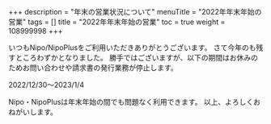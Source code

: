 +++
description = "年末の営業状況について"
menuTitle = "2022年年末年始の営業"
tags = []
title = "2022年年末年始の営業"
toc = true
weight = 108999998
+++

いつもNipo/NipoPlusをご利用いただきありがとうございます。
さて今年のも残すところわずかとなりました。
勝手ではございますが、以下の期間はお休みのためお問い合わせや請求書の発行業務が停止します。

2022/12/30〜2023/1/4

Nipo・NipoPlusは年末年始の間でも問題なく利用できます。
以上、よろしくおねがいします。


